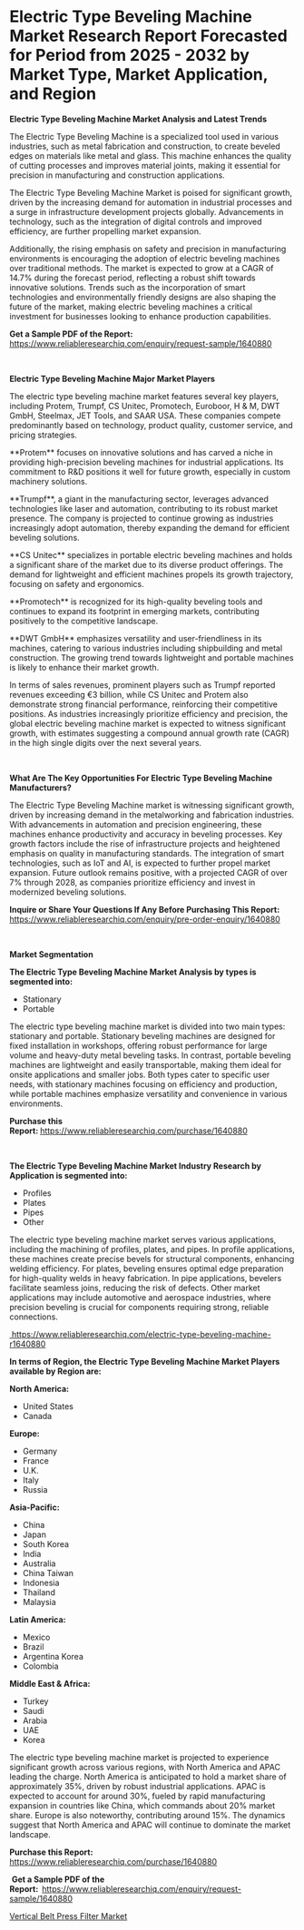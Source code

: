 <p><h1>Electric Type Beveling Machine Market Research Report Forecasted for Period from 2025 -  2032 by Market Type, Market Application, and Region</h1></p><p><strong>Electric Type Beveling Machine Market Analysis and Latest Trends</strong></p>
<p><p>The Electric Type Beveling Machine is a specialized tool used in various industries, such as metal fabrication and construction, to create beveled edges on materials like metal and glass. This machine enhances the quality of cutting processes and improves material joints, making it essential for precision in manufacturing and construction applications. </p><p>The Electric Type Beveling Machine Market is poised for significant growth, driven by the increasing demand for automation in industrial processes and a surge in infrastructure development projects globally. Advancements in technology, such as the integration of digital controls and improved efficiency, are further propelling market expansion. </p><p>Additionally, the rising emphasis on safety and precision in manufacturing environments is encouraging the adoption of electric beveling machines over traditional methods. The market is expected to grow at a CAGR of 14.7% during the forecast period, reflecting a robust shift towards innovative solutions. Trends such as the incorporation of smart technologies and environmentally friendly designs are also shaping the future of the market, making electric beveling machines a critical investment for businesses looking to enhance production capabilities.</p></p>
<p><strong>Get a Sample PDF of the Report:&nbsp;</strong> <a href="https://www.reliableresearchiq.com/enquiry/request-sample/1640880?utm_campaign=2291&utm_medium=2&utm_source=Github&utm_content=ia&utm_term=11042025&utm_id=electric-type-beveling-machine">https://www.reliableresearchiq.com/enquiry/request-sample/1640880</a></p>
<p>&nbsp;</p>
<p><strong>Electric Type Beveling Machine Major Market Players</strong></p>
<p><p>The electric type beveling machine market features several key players, including Protem, Trumpf, CS Unitec, Promotech, Euroboor, H & M, DWT GmbH, Steelmax, JET Tools, and SAAR USA. These companies compete predominantly based on technology, product quality, customer service, and pricing strategies.</p><p>**Protem** focuses on innovative solutions and has carved a niche in providing high-precision beveling machines for industrial applications. Its commitment to R&D positions it well for future growth, especially in custom machinery solutions.</p><p>**Trumpf**, a giant in the manufacturing sector, leverages advanced technologies like laser and automation, contributing to its robust market presence. The company is projected to continue growing as industries increasingly adopt automation, thereby expanding the demand for efficient beveling solutions.</p><p>**CS Unitec** specializes in portable electric beveling machines and holds a significant share of the market due to its diverse product offerings. The demand for lightweight and efficient machines propels its growth trajectory, focusing on safety and ergonomics.</p><p>**Promotech** is recognized for its high-quality beveling tools and continues to expand its footprint in emerging markets, contributing positively to the competitive landscape.</p><p>**DWT GmbH** emphasizes versatility and user-friendliness in its machines, catering to various industries including shipbuilding and metal construction. The growing trend towards lightweight and portable machines is likely to enhance their market growth.</p><p>In terms of sales revenues, prominent players such as Trumpf reported revenues exceeding €3 billion, while CS Unitec and Protem also demonstrate strong financial performance, reinforcing their competitive positions. As industries increasingly prioritize efficiency and precision, the global electric beveling machine market is expected to witness significant growth, with estimates suggesting a compound annual growth rate (CAGR) in the high single digits over the next several years.</p></p>
<p>&nbsp;</p>
<p><strong>What Are The Key Opportunities For Electric Type Beveling Machine Manufacturers?</strong></p>
<p><p>The Electric Type Beveling Machine market is witnessing significant growth, driven by increasing demand in the metalworking and fabrication industries. With advancements in automation and precision engineering, these machines enhance productivity and accuracy in beveling processes. Key growth factors include the rise of infrastructure projects and heightened emphasis on quality in manufacturing standards. The integration of smart technologies, such as IoT and AI, is expected to further propel market expansion. Future outlook remains positive, with a projected CAGR of over 7% through 2028, as companies prioritize efficiency and invest in modernized beveling solutions.</p></p>
<p><strong>Inquire or Share Your Questions If Any Before Purchasing This Report:</strong> <a href="https://www.reliableresearchiq.com/enquiry/pre-order-enquiry/1640880?utm_campaign=2291&utm_medium=2&utm_source=Github&utm_content=ia&utm_term=11042025&utm_id=electric-type-beveling-machine">https://www.reliableresearchiq.com/enquiry/pre-order-enquiry/1640880</a></p>
<p>&nbsp;</p>
<p><strong>Market Segmentation</strong></p>
<p><strong>The Electric Type Beveling Machine Market Analysis by types is segmented into:</strong></p>
<p><ul><li>Stationary</li><li>Portable</li></ul></p>
<p><p>The electric type beveling machine market is divided into two main types: stationary and portable. Stationary beveling machines are designed for fixed installation in workshops, offering robust performance for large volume and heavy-duty metal beveling tasks. In contrast, portable beveling machines are lightweight and easily transportable, making them ideal for onsite applications and smaller jobs. Both types cater to specific user needs, with stationary machines focusing on efficiency and production, while portable machines emphasize versatility and convenience in various environments.</p></p>
<p><strong>Purchase this Report:&nbsp;</strong><a href="https://www.reliableresearchiq.com/purchase/1640880?utm_campaign=2291&utm_medium=2&utm_source=Github&utm_content=ia&utm_term=11042025&utm_id=electric-type-beveling-machine">https://www.reliableresearchiq.com/purchase/1640880</a></p>
<p>&nbsp;</p>
<p><strong>The Electric Type Beveling Machine Market Industry Research by Application is segmented into:</strong></p>
<p><ul><li>Profiles</li><li>Plates</li><li>Pipes</li><li>Other</li></ul></p>
<p><p>The electric type beveling machine market serves various applications, including the machining of profiles, plates, and pipes. In profile applications, these machines create precise bevels for structural components, enhancing welding efficiency. For plates, beveling ensures optimal edge preparation for high-quality welds in heavy fabrication. In pipe applications, bevelers facilitate seamless joins, reducing the risk of defects. Other market applications may include automotive and aerospace industries, where precision beveling is crucial for components requiring strong, reliable connections.</p></p>
<p><a href="https://www.reliableresearchiq.com/electric-type-beveling-machine-r1640880?utm_campaign=2291&utm_medium=2&utm_source=Github&utm_content=ia&utm_term=11042025&utm_id=electric-type-beveling-machine">&nbsp;https://www.reliableresearchiq.com/electric-type-beveling-machine-r1640880</a></p>
<p><strong>In terms of Region, the Electric Type Beveling Machine Market Players available by Region are:</strong></p>
<p>
    <p> <strong> North America: </strong>
        <ul>
            <li>United States</li>
            <li>Canada</li>
        </ul>
        </p> 
    <p> <strong> Europe: </strong>
        <ul>
            <li>Germany</li>
            <li>France</li>
            <li>U.K.</li>
            <li>Italy</li>
            <li>Russia</li>
        </ul>
        </p> 
    <p> <strong> Asia-Pacific: </strong>
        <ul>
            <li>China</li>
            <li>Japan</li>
            <li>South Korea</li>
            <li>India</li>
            <li>Australia</li>
            <li>China Taiwan</li>
            <li>Indonesia</li>
            <li>Thailand</li>
            <li>Malaysia</li>
        </ul>
        </p> 
    <p> <strong> Latin America: </strong>
        <ul>
            <li>Mexico</li>
            <li>Brazil</li>
            <li>Argentina Korea</li>
            <li>Colombia</li>
        </ul>
        </p> 
    <p> <strong> Middle East & Africa: </strong>
        <ul>
            <li>Turkey</li>
            <li>Saudi</li>
            <li>Arabia</li>
            <li>UAE</li>
            <li>Korea</li>
        </ul>
    </p>
    </p>
<p><p>The electric type beveling machine market is projected to experience significant growth across various regions, with North America and APAC leading the charge. North America is anticipated to hold a market share of approximately 35%, driven by robust industrial applications. APAC is expected to account for around 30%, fueled by rapid manufacturing expansion in countries like China, which commands about 20% market share. Europe is also noteworthy, contributing around 15%. The dynamics suggest that North America and APAC will continue to dominate the market landscape.</p></p>
<p><strong>Purchase this Report: </strong><a href="https://www.reliableresearchiq.com/purchase/1640880?utm_campaign=2291&utm_medium=2&utm_source=Github&utm_content=ia&utm_term=11042025&utm_id=electric-type-beveling-machine">https://www.reliableresearchiq.com/purchase/1640880</a></p>
<p>&nbsp;<strong>Get a Sample PDF of the Report:&nbsp;&nbsp;</strong><a href="https://www.reliableresearchiq.com/enquiry/request-sample/1640880?utm_campaign=2291&utm_medium=2&utm_source=Github&utm_content=ia&utm_term=11042025&utm_id=electric-type-beveling-machine">https://www.reliableresearchiq.com/enquiry/request-sample/1640880</a></p>
<p><strong></strong></p>
<p><p><a href="https://github.com/GenaGaines34/Market-Research-Report-List-2/blob/main/vertical-belt-press-filter-market.md?utm_campaign=2291&utm_medium=2&utm_source=Github&utm_content=ia&utm_term=11042025&utm_id=electric-type-beveling-machine">Vertical Belt Press Filter Market</a></p></p>